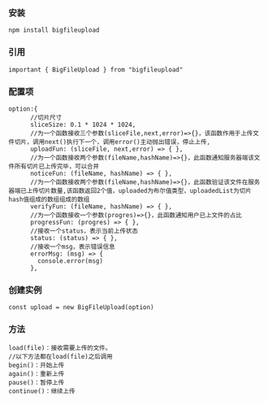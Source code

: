 <!--
 * @Descripttion : 
 * @version      : 
 * @Author       : zero
 * @Date         : 2020-07-12 09:33:59
 * @LastEditors  : zero
 * @LastEditTime : 2020-07-14 11:11:36
--> 
### 安装
```
npm install bigfileupload
```
### 引用
```
important { BigFileUpload } from "bigfileupload"
```
### 配置项
```
option:{
      //切片尺寸
      sliceSize: 0.1 * 1024 * 1024,
      //为一个函数接收三个参数(sliceFile,next,error)=>{}，该函数作用于上传文件切片，调用next()执行下一个，调用error()主动抛出错误，停止上传,
      uploadFun: (sliceFile, next,error) => { },
      //为一个函数接收两个参数(fileName,hashName)=>{}，此函数通知服务器端该文件所有切片已上传完毕，可以合并
      noticeFun: (fileName, hashName) => { },
      //为一个函数接收两个参数(fileName,hashName)=>{}，此函数验证该文件在服务器端已上传切片数量,该函数返回2个值，uploaded为布尔值类型，uploadedList为切片hash值组成的数组组成的数组
      verifyFun: (fileName, hashName) => { },
      //为一个函数接收一个参数(progres)=>{}，此函数通知用户已上文件的占比
      progressFun: (progres) => { },
      //接收一个status，表示当前上传状态
      status: (status) => { },
      //接收一个msg，表示错误信息
      errorMsg: (msg) => {
        console.error(msg)
      },
```
### 创建实例
```
const upload = new BigFileUpload(option)
```
### 方法
```
load(file)：接收需要上传的文件。
//以下方法都在load(file)之后调用
begin()：开始上传
again()：重新上传
pause()：暂停上传
continue()：继续上传
```